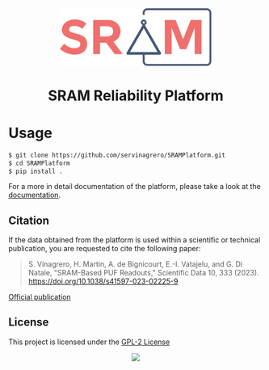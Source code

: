 <div align='center'>
<img src="docs/img/logo.svg" width="300px">
<h1>SRAM Reliability Platform</h1>
</div>


# Usage

```shell
$ git clone https://github.com/servinagrero/SRAMPlatform.git
$ cd SRAMPlatform
$ pip install .
```

For a more in detail documentation of the platform, please take a look at the [documentation](https://servinagrero.github.io/SRAMPlatform).

## Citation

If the data obtained from the platform is used within a scientific or technical publication, you are requested to cite the following paper:

> S. Vinagrero, H. Martin, A. de Bignicourt, E.-I. Vatajelu, and G. Di Natale, "SRAM-Based PUF Readouts," Scientific Data 10, 333 (2023). https://doi.org/10.1038/s41597-023-02225-9

[Official publication](https://www.nature.com/articles/s41597-023-02225-9)

## License

This project is licensed under the [GPL-2 License](./LICENSE)

<div align='center'>
<a href="https://www.buymeacoffee.com/servinagrero"><img src="https://www.buymeacoffee.com/assets/img/custom_images/orange_img.png" width="150px"></a>
</div>

